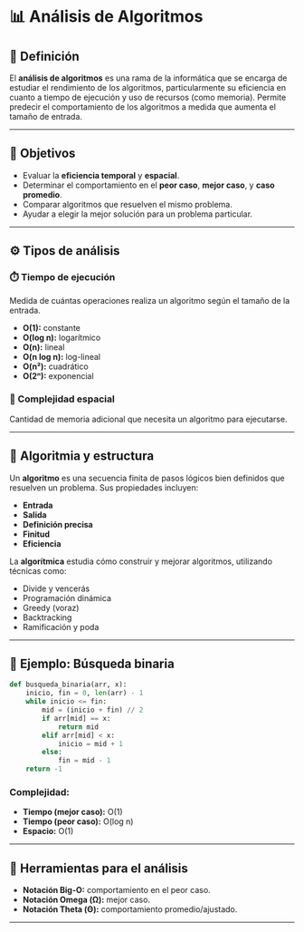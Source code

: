 
# 📊 Análisis de Algoritmos

## 📌 Definición

El **análisis de algoritmos** es una rama de la informática que se encarga de estudiar el rendimiento de los algoritmos, particularmente su eficiencia en cuanto a tiempo de ejecución y uso de recursos (como memoria). Permite predecir el comportamiento de los algoritmos a medida que aumenta el tamaño de entrada.

---

## 🧠 Objetivos

- Evaluar la **eficiencia temporal** y **espacial**.
- Determinar el comportamiento en el **peor caso**, **mejor caso**, y **caso promedio**.
- Comparar algoritmos que resuelven el mismo problema.
- Ayudar a elegir la mejor solución para un problema particular.

---

## ⚙️ Tipos de análisis

### ⏱️ Tiempo de ejecución

Medida de cuántas operaciones realiza un algoritmo según el tamaño de la entrada.

- **O(1):** constante
- **O(log n):** logarítmico
- **O(n):** lineal
- **O(n log n):** log-lineal
- **O(n²):** cuadrático
- **O(2ⁿ):** exponencial

### 💾 Complejidad espacial

Cantidad de memoria adicional que necesita un algoritmo para ejecutarse.

---

## 🔁 Algoritmia y estructura

Un **algoritmo** es una secuencia finita de pasos lógicos bien definidos que resuelven un problema. Sus propiedades incluyen:

- **Entrada**
- **Salida**
- **Definición precisa**
- **Finitud**
- **Eficiencia**

La **algorítmica** estudia cómo construir y mejorar algoritmos, utilizando técnicas como:

- Divide y vencerás
- Programación dinámica
- Greedy (voraz)
- Backtracking
- Ramificación y poda

---

## 📌 Ejemplo: Búsqueda binaria

```python
def busqueda_binaria(arr, x):
    inicio, fin = 0, len(arr) - 1
    while inicio <= fin:
        mid = (inicio + fin) // 2
        if arr[mid] == x:
            return mid
        elif arr[mid] < x:
            inicio = mid + 1
        else:
            fin = mid - 1
    return -1
```

### Complejidad:
- **Tiempo (mejor caso):** O(1)
- **Tiempo (peor caso):** O(log n)
- **Espacio:** O(1)

---

## 📐 Herramientas para el análisis

- **Notación Big-O:** comportamiento en el peor caso.
- **Notación Omega (Ω):** mejor caso.
- **Notación Theta (Θ):** comportamiento promedio/ajustado.

---

